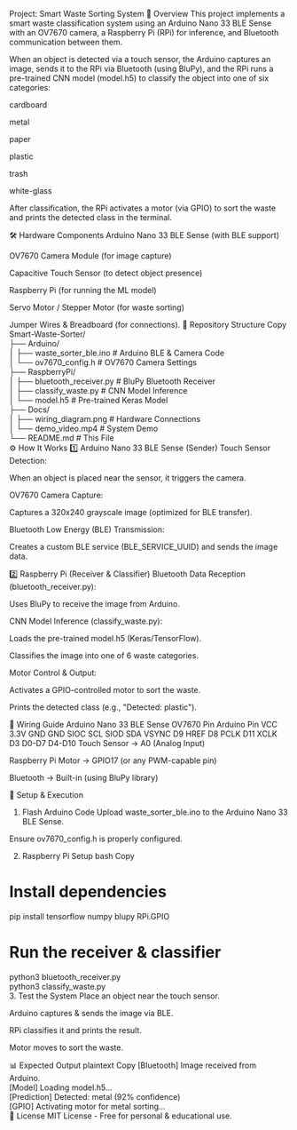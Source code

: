 Project: Smart Waste Sorting System
📌 Overview
This project implements a smart waste classification system using an Arduino Nano 33 BLE Sense with an OV7670 camera, a Raspberry Pi (RPi) for inference, and Bluetooth communication between them.

When an object is detected via a touch sensor, the Arduino captures an image, sends it to the RPi via Bluetooth (using BluPy), and the RPi runs a pre-trained CNN model (model.h5) to classify the object into one of six categories:

cardboard

metal

paper

plastic

trash

white-glass

After classification, the RPi activates a motor (via GPIO) to sort the waste and prints the detected class in the terminal.

🛠 Hardware Components
Arduino Nano 33 BLE Sense (with BLE support)

OV7670 Camera Module (for image capture)

Capacitive Touch Sensor (to detect object presence)

Raspberry Pi (for running the ML model)

Servo Motor / Stepper Motor (for waste sorting)

Jumper Wires & Breadboard (for connections).
📂 Repository Structure
Copy
Smart-Waste-Sorter/  
├── Arduino/  
│   ├── waste_sorter_ble.ino       # Arduino BLE & Camera Code  
│   └── ov7670_config.h            # OV7670 Camera Settings  
├── RaspberryPi/  
│   ├── bluetooth_receiver.py      # BluPy Bluetooth Receiver  
│   ├── classify_waste.py          # CNN Model Inference  
│   └── model.h5                   # Pre-trained Keras Model  
├── Docs/  
│   ├── wiring_diagram.png         # Hardware Connections  
│   └── demo_video.mp4             # System Demo  
└── README.md                      # This File  
⚙️ How It Works
1️⃣ Arduino Nano 33 BLE Sense (Sender)
Touch Sensor Detection:

When an object is placed near the sensor, it triggers the camera.

OV7670 Camera Capture:

Captures a 320x240 grayscale image (optimized for BLE transfer).

Bluetooth Low Energy (BLE) Transmission:

Creates a custom BLE service (BLE_SERVICE_UUID) and sends the image data.

2️⃣ Raspberry Pi (Receiver & Classifier)
Bluetooth Data Reception (bluetooth_receiver.py):

Uses BluPy to receive the image from Arduino.

CNN Model Inference (classify_waste.py):

Loads the pre-trained model.h5 (Keras/TensorFlow).

Classifies the image into one of 6 waste categories.

Motor Control & Output:

Activates a GPIO-controlled motor to sort the waste.

Prints the detected class (e.g., "Detected: plastic").

🔌 Wiring Guide
Arduino Nano 33 BLE Sense
OV7670 Pin	Arduino Pin
VCC	3.3V
GND	GND
SIOC	SCL
SIOD	SDA
VSYNC	D9
HREF	D8
PCLK	D11
XCLK	D3
D0-D7	D4-D10
Touch Sensor → A0 (Analog Input)

Raspberry Pi
Motor → GPIO17 (or any PWM-capable pin)

Bluetooth → Built-in (using BluPy library)

🚀 Setup & Execution
1. Flash Arduino Code
Upload waste_sorter_ble.ino to the Arduino Nano 33 BLE Sense.

Ensure ov7670_config.h is properly configured.

2. Raspberry Pi Setup
bash
Copy
# Install dependencies  
pip install tensorflow numpy blupy RPi.GPIO  

# Run the receiver & classifier  
python3 bluetooth_receiver.py  
python3 classify_waste.py  
3. Test the System
Place an object near the touch sensor.

Arduino captures & sends the image via BLE.

RPi classifies it and prints the result.

Motor moves to sort the waste.

📊 Expected Output
plaintext
Copy
[Bluetooth] Image received from Arduino.  
[Model] Loading model.h5...  
[Prediction] Detected: metal (92% confidence)  
[GPIO] Activating motor for metal sorting...  
📜 License
MIT License - Free for personal & educational use.
